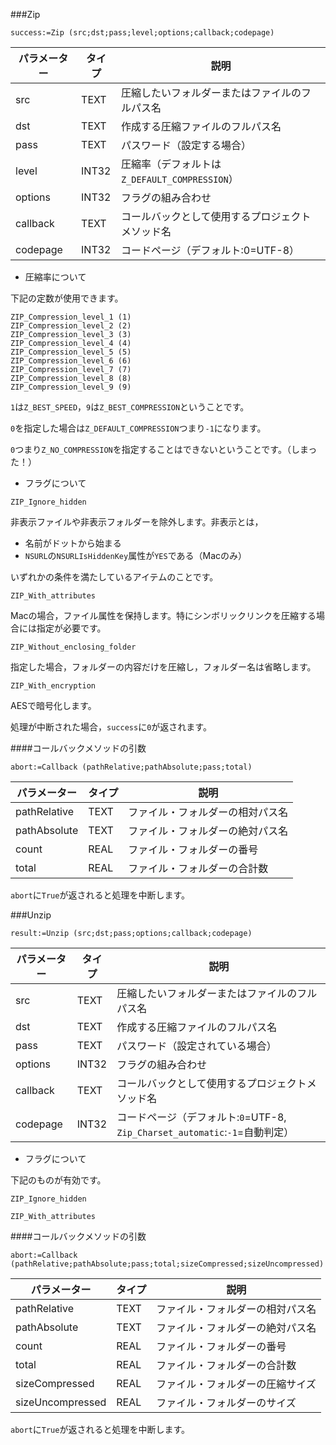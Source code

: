 ###Zip

```
success:=Zip (src;dst;pass;level;options;callback;codepage)
```

パラメーター|タイプ|説明
------------|------|----
src|TEXT|圧縮したいフォルダーまたはファイルのフルパス名
dst|TEXT|作成する圧縮ファイルのフルパス名
pass|TEXT|パスワード（設定する場合）
level|INT32|圧縮率（デフォルトは``Z_DEFAULT_COMPRESSION``）
options|INT32|フラグの組み合わせ
callback|TEXT|コールバックとして使用するプロジェクトメソッド名
codepage|INT32|コードページ（デフォルト:0=UTF-8）

* 圧縮率について

下記の定数が使用できます。

```
ZIP_Compression_level_1 (1)
ZIP_Compression_level_2 (2)
ZIP_Compression_level_3 (3)
ZIP_Compression_level_4 (4)
ZIP_Compression_level_5 (5)
ZIP_Compression_level_6 (6)
ZIP_Compression_level_7 (7)
ZIP_Compression_level_8 (8)
ZIP_Compression_level_9 (9)
```

``1``は``Z_BEST_SPEED``，``9``は``Z_BEST_COMPRESSION``ということです。

``0``を指定した場合は``Z_DEFAULT_COMPRESSION``つまり``-1``になります。

``0``つまり``Z_NO_COMPRESSION``を指定することはできないということです。（しまった！）

* フラグについて

``ZIP_Ignore_hidden``

非表示ファイルや非表示フォルダーを除外します。非表示とは，

* 名前がドットから始まる
* ``NSURL``の``NSURLIsHiddenKey``属性が``YES``である（Macのみ）

いずれかの条件を満たしているアイテムのことです。

``ZIP_With_attributes``

Macの場合，ファイル属性を保持します。特にシンボリックリンクを圧縮する場合には指定が必要です。

``ZIP_Without_enclosing_folder``

指定した場合，フォルダーの内容だけを圧縮し，フォルダー名は省略します。

``ZIP_With_encryption``

AESで暗号化します。

処理が中断された場合，``success``に``0``が返されます。

####コールバックメソッドの引数

```
abort:=Callback (pathRelative;pathAbsolute;pass;total)
```

パラメーター|タイプ|説明
------------|------|----
pathRelative|TEXT|ファイル・フォルダーの相対パス名
pathAbsolute|TEXT|ファイル・フォルダーの絶対パス名
count|REAL|ファイル・フォルダーの番号
total|REAL|ファイル・フォルダーの合計数

``abort``に``True``が返されると処理を中断します。

###Unzip

```
result:=Unzip (src;dst;pass;options;callback;codepage)
```

パラメーター|タイプ|説明
------------|------|----
src|TEXT|圧縮したいフォルダーまたはファイルのフルパス名
dst|TEXT|作成する圧縮ファイルのフルパス名
pass|TEXT|パスワード（設定されている場合）
options|INT32|フラグの組み合わせ
callback|TEXT|コールバックとして使用するプロジェクトメソッド名
codepage|INT32|コードページ（デフォルト:``0``=UTF-8, ``Zip_Charset_automatic``:``-1``=自動判定）

* フラグについて

下記のものが有効です。

``ZIP_Ignore_hidden``

``ZIP_With_attributes``

####コールバックメソッドの引数

```
abort:=Callback (pathRelative;pathAbsolute;pass;total;sizeCompressed;sizeUncompressed)
```

パラメーター|タイプ|説明
------------|------|----
pathRelative|TEXT|ファイル・フォルダーの相対パス名
pathAbsolute|TEXT|ファイル・フォルダーの絶対パス名
count|REAL|ファイル・フォルダーの番号
total|REAL|ファイル・フォルダーの合計数
sizeCompressed|REAL|ファイル・フォルダーの圧縮サイズ
sizeUncompressed|REAL|ファイル・フォルダーのサイズ

``abort``に``True``が返されると処理を中断します。
